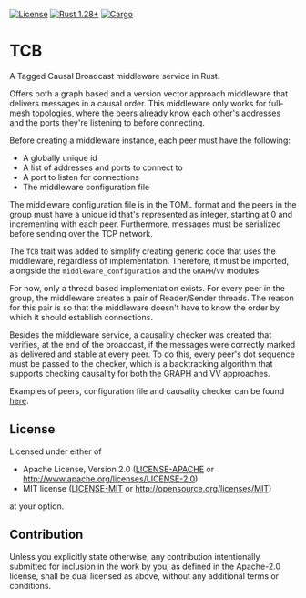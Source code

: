 [![License](https://img.shields.io/badge/license-MIT%2FApache--2.0-blue.svg)](
https://github.com/carlospereira1607/TCB)
[![Rust 1.28+](https://img.shields.io/badge/rust-1.28+-lightgray.svg)](
https://www.rust-lang.org)
[![Cargo](https://img.shields.io/badge/crates.io-0.1.20-orange)](
https://crates.io/crates/tcb)
# TCB
A Tagged Causal Broadcast middleware service in Rust.

Offers both a graph based and a version vector approach middleware that delivers messages in a causal order. This middleware only works for full-mesh topologies, where the peers already know each other's addresses and the ports they're listening to before connecting. 

Before creating a middleware instance, each peer must have the following:

- A globally unique id
- A list of addresses and ports to connect to
- A port to listen for connections
- The middleware configuration file 

The middleware configuration file is in the TOML format and the peers in the group must have a unique id that's represented as integer, starting at 0 and incrementing with each peer. Furthermore, messages must be serialized before sending over the TCP network.

The `TCB` trait was added to simplify creating generic code that uses the middleware, regardless of implementation. Therefore, it must be imported, alongside the `middleware_configuration` and the `GRAPH`/`VV` modules.  

For now, only a thread based implementation exists. For every peer in the group, the middleware creates a pair of Reader/Sender threads. The reason for this pair is so that the middleware doesn't have to know the order by which it should establish connections.

Besides the middleware service, a causality checker was created that verifies, at the end of the broadcast, if the messages were correctly marked as delivered and stable at every peer. To do this, every peer's dot sequence must be passed to the checker, which is a backtracking algorithm that supports checking causality for both the GRAPH and VV approaches.

Examples of peers, configuration file and causality checker can be found [here](https://github.com/carlospereira1607/TCB/tree/master/examples).


## License

Licensed under either of

 * Apache License, Version 2.0
   ([LICENSE-APACHE](LICENSE-APACHE) or http://www.apache.org/licenses/LICENSE-2.0)
 * MIT license
   ([LICENSE-MIT](LICENSE-MIT) or http://opensource.org/licenses/MIT)

at your option.

## Contribution

Unless you explicitly state otherwise, any contribution intentionally submitted
for inclusion in the work by you, as defined in the Apache-2.0 license, shall be
dual licensed as above, without any additional terms or conditions.